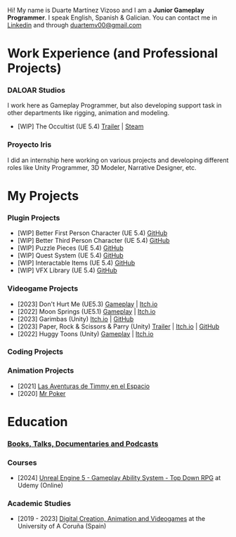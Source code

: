 Hi! My name is Duarte Martínez Vizoso and I am a **Junior Gameplay Programmer**. 
I speak English, Spanish & Galician.
You can contact me in [Linkedin](https://www.linkedin.com/in/duartemv/) and through [duartemv00@gmail.com](duartemv00@gmail.com)

# Work Experience (and Professional Projects)
### DALOAR Studios
I work here as Gameplay Programmer, but also developing support task in other departments like rigging, animation and modeling.
- [WIP] The Occultist (UE 5.4) [Trailer](https://www.youtube.com/watch?v=cvD76zgljNY&t=1s) | [Steam](https://store.steampowered.com/app/2092840/The_Occultist/)
### Proyecto Iris
I did an internship here working on various projects and developing different roles like Unity Programmer, 3D Modeler, Narrative Designer, etc.

# My Projects
### Plugin Projects
- [WIP] Better First Person Character (UE 5.4) [GitHub](https://github.com/duartemv00/dmv_plugin_ue5.4.1_CharMetricsSystem)
- [WIP] Better Third Person Character (UE 5.4) [GitHub]()
- [WIP] Puzzle Pieces (UE 5.4) [GitHub]()
- [WIP] Quest System (UE 5.4) [GitHub]()
- [WIP] Interactable Items (UE 5.4) [GitHub]()
- [WIP] VFX Library (UE 5.4) [GitHub]()
### Videogame Projects
- [2023] Don't Hurt Me (UE5.3) [Gameplay](https://www.youtube.com/watch?v=daRn0OVNQ6w) | [Itch.io](https://duarto0games.itch.io/dont-hurt-me)
- [2022] Moon Springs (UE5.1) [Gameplay]() | [Itch.io](https://holychilligames.itch.io/moonsprings)
- [2023] Garimbas (Unity) [Itch.io](https://duarto0games.itch.io/garimbas) | [GitHub](https://github.com/duartemv00/dmv_game_unity_GrabABeer)
- [2023] Paper, Rock & Scissors & Parry (Unity) [Trailer]() | [Itch.io]() | [GitHub]()
- [2022] Huggy Toons (Unity) [Gameplay](https://www.youtube.com/watch?v=E2TE6wTuznE) | [Itch.io](https://koffigamestudio.itch.io/the-good-neighborino)
### Coding Projects
### Animation Projects
 - [2021] [Las Aventuras de Timmy en el Espacio](https://www.youtube.com/watch?v=YeMxCnga7ZU)
 - [2020] [Mr Poker](https://vimeo.com/510216325)

# Education
### [Books, Talks, Documentaries and Podcasts](https://github.com/duartemv00/Library)
### Courses
- [2024] [Unreal Engine 5 - Gameplay Ability System - Top Down RPG](https://www.udemy.com/course/unreal-engine-5-gas-top-down-rpg/?couponCode=KEEPLEARNING) at Udemy (Online)
### Academic Studies
- [2019 - 2023] [Digital Creation, Animation and Videogames](https://comunicacion.udc.es/es/creacion_digital_animacion_y_videojuegos) at the University of A Coruña (Spain)



